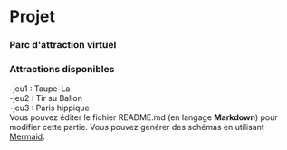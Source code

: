 # Projet
### **Parc d'attraction virtuel** 
### Attractions disponibles 
-jeu1 : Taupe-La    
-jeu2 : Tir su Ballon   
-jeu3 : Paris hippique  
Vous pouvez éditer le fichier README.md (en langage **Markdown**) pour modifier cette partie.
Vous pouvez générer des schémas en utilisant [Mermaid](https://github.com/mermaid-js/mermaid).
